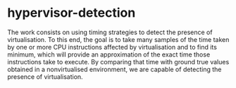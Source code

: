 # hypervisor-detection
The work consists on using timing strategies to detect the presence of virtualisation. To this end, the goal is to take many samples of the time taken by one or more CPU instructions affected by virtualisation and to find its minimum, which will provide an approximation of the exact time those instructions take to execute. By comparing that time with ground true values obtained in a nonvirtualised environment, we are capable of detecting the presence of virtualisation.
